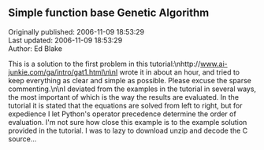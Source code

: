 ## Simple function base Genetic Algorithm  
Originally published: 2006-11-09 18:53:29  
Last updated: 2006-11-09 18:53:29  
Author: Ed Blake  
  
This is a solution to the first problem in this tutorial:\nhttp://www.ai-junkie.com/ga/intro/gat1.html\n\nI wrote it in about an hour, and tried to keep everything as clear and simple as possible.  Please excuse the sparse commenting.\n\nI deviated from the examples in the tutorial in several ways, the most important of which is the way the results are evaluated.  In the tutorial it is stated that the equations are solved from left to right, but for expedience I let Python's operator precedence determine the order of evaluation.  I'm not sure how close this example is to the example solution provided in the tutorial. I was to lazy to download unzip and decode the C source...